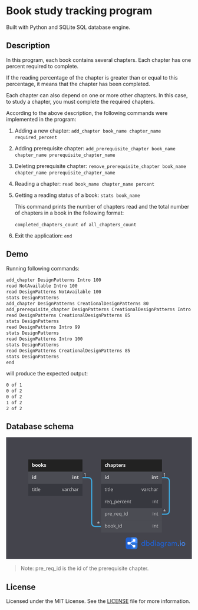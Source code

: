 # Book study tracking program

Built with Python and SQLite SQL database engine.

## Description

In this program, each book contains several chapters.
Each chapter has one percent required to complete.

If the reading percentage of the chapter is greater than or equal to
this percentage, it means that the chapter has been completed.

Each chapter can also depend on one or more other chapters.
In this case, to study a chapter, you must complete the required chapters.

According to the above description,
the following commands were implemented in the program:

1. Adding a new chapter:
   `add_chapter book_name chapter_name required_percent`
1. Adding prerequisite chapter:
   `add_prerequisite_chapter book_name chapter_name prerequisite_chapter_name`
2. Deleting prerequisite chapter:
   `remove_prerequisite_chapter book_name chapter_name prerequisite_chapter_name`
3. Reading a chapter:
   `read book_name chapter_name percent`
4. Getting a reading status of a book:
   `stats book_name`

   This command prints the number of chapters read and the total
   number of chapters in a book in the following format:

   `completed_chapters_count of all_chapters_count`

5. Exit the application:
   `end`

## Demo

Running following commands:

```shell
add_chapter DesignPatterns Intro 100
read NotAvailable Intro 100
read DesignPatterns NotAvailable 100
stats DesignPatterns
add_chapter DesignPatterns CreationalDesignPatterns 80
add_prerequisite_chapter DesignPatterns CreationalDesignPatterns Intro
read DesignPatterns CreationalDesignPatterns 85
stats DesignPatterns
read DesignPatterns Intro 99
stats DesignPatterns
read DesignPatterns Intro 100
stats DesignPatterns
read DesignPatterns CreationalDesignPatterns 85
stats DesignPatterns
end
```

will produce the expected output:

```shell
0 of 1
0 of 2
0 of 2
1 of 2
2 of 2
```

## Database schema

![Database schema](./Images/DB.png)

> Note: pre_req_id is the id of the prerequisite chapter.

## License

Licensed under the MIT License. See the [LICENSE](LICENSE) file for more information.
